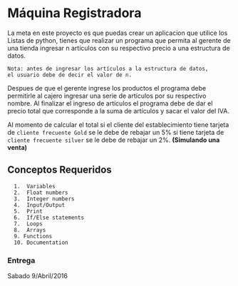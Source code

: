 # Máquina Registradora

La meta en este proyecto es que puedas crear un aplicacion que utilice los Listas de python, tienes que realizar un programa que permita al gerente de una tienda ingresar n artículos con su respectivo precio a una estructura de datos. 

    Nota: antes de ingresar los artículos a la estructura de datos, 
    el usuario debe de decir el valor de n.

Despues de que el gerente ingrese los productos el programa debe permitirle al cajero ingresar una serie de artículos por su respectivo nombre. Al finalizar el ingreso de artículos el programa debe de dar el precio total que corresponde a la suma de artículos y sacar el valor del IVA. 

Al momento de calcular el total si el cliente del establecimiento tiene tarjeta de `cliente frecuente Gold` se le debe de rebajar un 5% si tiene tarjeta de `cliente frecuente silver` se le debe de rebajar un 2%. **(Simulando una venta)**


## Conceptos Requeridos

      1.  Variables
      2.  Float numbers
      3.  Integer numbers
      4.  Input/Output
      5.  Print
      6.  If/Else statements
      7.  Loops 
      8.  Arrays
      9. Functions
      10. Documentation

### Entrega
  Sabado 9/Abril/2016
